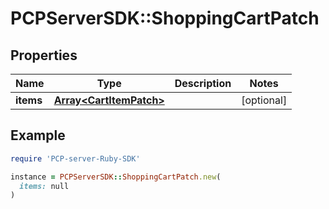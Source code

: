 # PCPServerSDK::ShoppingCartPatch

## Properties

| Name | Type | Description | Notes |
| ---- | ---- | ----------- | ----- |
| **items** | [**Array&lt;CartItemPatch&gt;**](CartItemPatch.md) |  | [optional] |

## Example

```ruby
require 'PCP-server-Ruby-SDK'

instance = PCPServerSDK::ShoppingCartPatch.new(
  items: null
)
```

